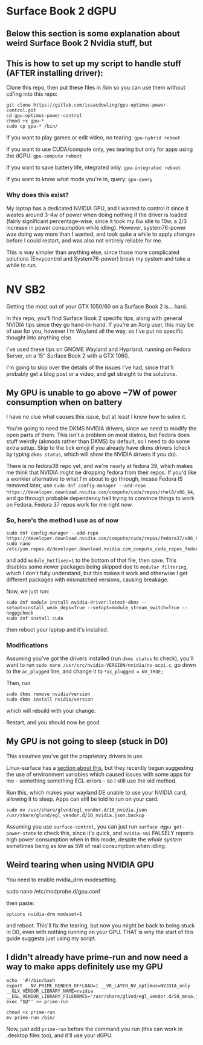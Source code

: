 # Surface Book 2 dGPU

## Below this section is some explanation about weird Surface Book 2 Nvidia stuff, but
## This is how to set up my script to handle stuff (AFTER installing driver):


Clone this repo, then put these files in /bin so you can use them without cd'ing into this repo:
```
git clone https://gitlab.com/issacdowling/gpu-optimus-power-control.git
cd gpu-optimus-power-control
chmod +x gpu-*
sudo cp gpu-* /bin/
```

If you want to play games or edit video, no tearing:
`
gpu-hybrid
reboot
`

If you want to use CUDA/compute only, yes tearing but only for apps using the dGPU:
`
gpu-compute
reboot
`

If you want to save battery life, ntegrated only:
`
gpu-integrated
reboot
`

If you want to know what mode you're in, query:
`
gpu-query
`

### Why does this exist?

My laptop has a dedicated NVIDIA GPU, and I wanted to control it since it wastes around 3-4w of power when doing nothing if the driver is loaded (fairly significant percentage-wise, since it took my 6w idle to 10w, a 2/3 increase in power consumption while idling). However, system76-power was doing way more than I wanted, and took quite a while to apply changes before I could restart, and was also not entirely reliable for me. 

This is way simpler than anything else, since those more complicated solutions (Envycontrol and System76-power) break my system and take a while to run.

# NV SB2
Getting the most out of your GTX 1050/60 on a Surface Book 2 is... hard.

In this repo, you'll find Surface Book 2 specific tips, along with general NVIDIA tips since they go hand-in-hand. If you're an Xorg user, this may be of use for you, however I'm Wayland all the way, so I've put no specific thought into anything else.

I've used these tips on GNOME Wayland and Hyprland, running on Fedora Server, on a 15" Surface Book 2 with a GTX 1060.

I'm going to skip over the details of the issues I've had, since that'll probably get a blog post or a video, and get straight to the solutions.

## My GPU is unable to go above ~7W of power consumption when on battery

I have no clue what causes this issue, but at least I know how to solve it.

You're going to need the DKMS NVIDIA drivers, since we need to modify the open parts of them. This isn't a problem on most distros, but Fedora does stuff weirdly (akmods rather than DKMS) by default, so I need to do some extra setup. Skip to the tick emoji if you already have dkms drivers (check by typing `dkms status`, which will show the NVIDIA drivers if you do).

There is no fedora38 repo yet, and we're nearly at fedora 39, which makes me think that NVIDIA might be dropping fedora from their repos. If you'd like a wonkier alternative to what I'm about to go through, incase Fedora IS removed later, use `sudo dnf config-manager --add-repo https://developer.download.nvidia.com/compute/cuda/repos/rhel8/x86_64`, and go through probable dependency hell trying to convince things to work on Fedora. Fedora 37 repos work for me right now. 

### So, here's the method I use as of now

```
sudo dnf config-manager --add-repo https://developer.download.nvidia.com/compute/cuda/repos/fedora37/x86_64
sudo nano /etc/yum.repos.d/developer.download.nvidia.com_compute_cuda_repos_fedora37_x86_64.repo
```
and add `module_hotfixes=1` to the bottom of that file, then save. This disables some newer packages being skipped due to `modular filtering`, which I don't fully understand, but this makes it work and otherwise I get different packages with mismatched versions, causing breakage.

Now, we just run:
```
sudo dnf module install nvidia-driver:latest-dkms --setopt=install_weak_deps=True --setopt=module_stream_switch=True --nogpgcheck
sudo dnf install cuda
```
then reboot your laptop and it's installed.

### Modifications

Assuming you've got the drivers installed (run `dkms status` to check), you'll want to run `sudo nano /usr/src/nvidia-VERSION/nvidia/nv-acpi.c`, go down to the `ac_plugged` line, and change it to `*ac_plugged = NV_TRUE;`

Then, run 
```
sudo dkms remove nvidia/version
sudo dkms install nvidia/version
```
which will rebuild with your change.

Restart, and you should now be good.

## My GPU is not going to sleep (stuck in D0)

This assumes you've got the proprietary drivers in use.

Linux-surface has a [section about this](https://github.com/linux-surface/surface-hotplug/wiki/Runtime-Power-Management), but they recently begun suggesting the use of environment variables which caused issues with some apps for me - something something EGL errors - so I still use the old method.

Run this, which makes your wayland DE unable to use your NVIDIA card, allowing it to sleep. Apps can still be told to run on your card.
```
sudo mv /usr/share/glvnd/egl_vendor.d/10_nvidia.json /usr/share/glvnd/egl_vendor.d/10_nvidia.json.backup
```

Assuming you use `surface-control`, you can just run `surface dgpu get-power-state` to check this, since it's quick, and `nvidia-smi` FALSELY reports high power consumption when in this mode, despite the *whole system* sometimes being as low as 5W of real consumption when idling.

## Weird tearing when using NVIDIA GPU

You need to enable nvidia_drm modesetting.

sudo nano /etc/modprobe.d/gpu.conf

then paste:
```
options nvidia-drm modeset=1
```
and reboot. This'll fix the tearing, but now you might be back to being stuck in D0, even with nothing running on your GPU. THAT is why the start of this guide suggests just using my script.

## I didn't already have prime-run and now need a way to make apps definitely use my GPU

```
echo  '#!/bin/bash
export __NV_PRIME_RENDER_OFFLOAD=1 __VK_LAYER_NV_optimus=NVIDIA_only __GLX_VENDOR_LIBRARY_NAME=nvidia
__EGL_VENDOR_LIBRARY_FILENAMES="/usr/share/glvnd/egl_vendor.d/50_mesa.json"
exec "$@"' >> prime-run

chmod +x prime-run
mv prime-run /bin/
```
Now, just add `prime-run` before the command you run (this can work in .desktop files too), and it'll use your dGPU.
